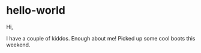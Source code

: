 # hello-world
Hi, 

I have a couple of kiddos. Enough about me!
Picked up some cool boots this weekend.
